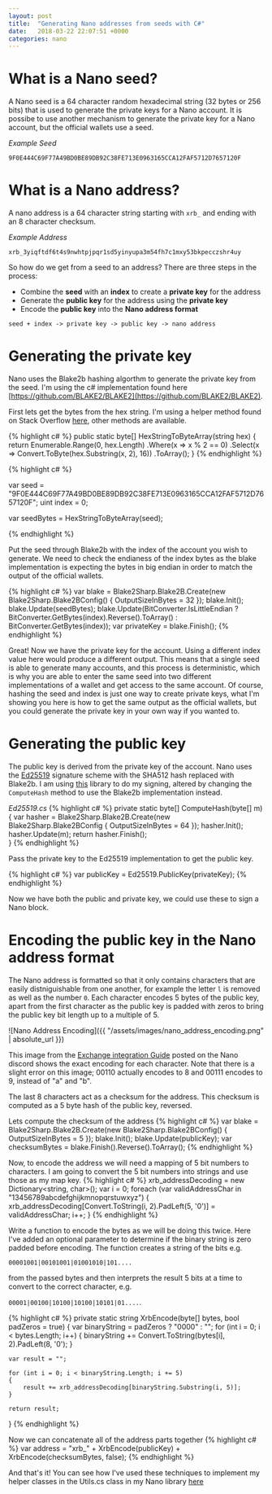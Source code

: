 ```yaml
---
layout: post
title:  "Generating Nano addresses from seeds with C#"
date:   2018-03-22 22:07:51 +0000
categories: nano
---
```

# What is a Nano seed?

A Nano seed is a 64 character random hexadecimal string (32 bytes or 256 bits) that is used to generate the private keys for a Nano account. It is possibe to use another mechanism to generate the private key for a Nano account, but the official wallets use a seed. 

_Example Seed_

`9F0E444C69F77A49BD0BE89DB92C38FE713E0963165CCA12FAF5712D7657120F`

# What is a Nano address?

A nano address is a 64 character string starting with `xrb_` and ending with an 8 character checksum.

_Example Address_

`xrb_3yiqftdf6t4s9nwhtpjpqr1sd5yinyupa3m54fh7c1mxy53bkpecczshr4uy`

So how do we get from a seed to an address? There are three steps in the process:
- Combine the **seed** with an **index** to create a **private key** for the address
- Generate the **public key** for the address using the **private key**
- Encode the **public key** into the **Nano address format**

`seed + index -> private key -> public key -> nano address`

# Generating the private key

Nano uses the Blake2b hashing algorthm to generate the private key from the seed. I'm using the c# implementation found here [https://github.com/BLAKE2/BLAKE2](https://github.com/BLAKE2/BLAKE2).

First lets get the bytes from the hex string. I'm using a helper method found on Stack Overflow [here](https://stackoverflow.com/a/321404), other methods are available.

{% highlight c# %}
public static byte[] HexStringToByteArray(string hex) {
    return Enumerable.Range(0, hex.Length)
                     .Where(x => x % 2 == 0)
                     .Select(x => Convert.ToByte(hex.Substring(x, 2), 16))
                     .ToArray();
}
{% endhighlight %}

{% highlight c# %}

var seed = "9F0E444C69F77A49BD0BE89DB92C38FE713E0963165CCA12FAF5712D7657120F";
uint index = 0;

var seedBytes = HexStringToByteArray(seed);

{% endhighlight %}

Put the seed through Blake2b with the index of the account you wish to generate. We need to check the endianess of the index bytes as the blake implementation is expecting the bytes in big endian in order to match the output of the official wallets.

{% highlight c# %}
var blake = Blake2Sharp.Blake2B.Create(new Blake2Sharp.Blake2BConfig() { OutputSizeInBytes = 32 });
blake.Init();
blake.Update(seedBytes);
blake.Update(BitConverter.IsLittleEndian ? BitConverter.GetBytes(index).Reverse().ToArray() : BitConverter.GetBytes(index));
var privateKey = blake.Finish();
{% endhighlight %}

Great! Now we have the private key for the account. Using a different index value here would produce a different output. This means that a single seed is able to generate many accounts, and this process is deterministic, which is why you are able to enter the same seed into two different implementations of a wallet and get access to the same account. Of course, hashing the seed and index is just one way to create private keys, what I'm showing you here is how to get the same output as the official wallets, but you could generate the private key in your own way if you wanted to.

# Generating the public key

The public key is derived from the private key of the account. Nano uses the [Ed25519](https://ed25519.cr.yp.to/) signature scheme with the SHA512 hash replaced with Blake2b. I am using [this](https://github.com/hanswolff/ed25519) library to do my signing, altered by changing the `ComputeHash` method to use the Blake2b implementation instead.

*Ed25519.cs*
{% highlight c# %}
private static byte[] ComputeHash(byte[] m)
{
    var hasher = Blake2Sharp.Blake2B.Create(new Blake2Sharp.Blake2BConfig { OutputSizeInBytes = 64 });
    hasher.Init();
    hasher.Update(m);
    return hasher.Finish();                
}
{% endhighlight %}

Pass the private key to the Ed25519 implementation to get the public key.

{% highlight c# %}
var publicKey = Ed25519.PublicKey(privateKey);
{% endhighlight %}

Now we have both the public and private key, we could use these to sign a Nano block.

# Encoding the public key in the Nano address format

The Nano address is formatted so that it only contains characters that are easily distniguishable from one another, for example the letter `l` is removed as well as the number `0`. Each character encodes 5 bytes of the public key, apart from the first character as the public key is padded with zeros to bring the public key bit length up to a multiple of 5.

![Nano Address Encoding]({{ "/assets/images/nano_address_encoding.png" | absolute_url }})

This image from the [Exchange integration Guide](https://cdn.discordapp.com/attachments/370285507185344524/375275437527662593/RaiBlocks_Exchange_Integration_Guide_rev1.pdf) posted on the Nano discord shows the exact encoding for each character. Note that there is a slight error on this image; 00110 actually encodes to 8 and 00111 encodes to 9, instead of "a" and "b".

The last 8 characters act as a checksum for the address. This checksum is computed as a 5 byte hash of the public key, reversed.

Lets compute the checksum of the address
{% highlight c# %}
var blake = Blake2Sharp.Blake2B.Create(new Blake2Sharp.Blake2BConfig() { OutputSizeInBytes = 5 });
blake.Init();
blake.Update(publicKey);
var checksumBytes = blake.Finish().Reverse().ToArray();
{% endhighlight %}

Now, to encode the address we will need a mapping of 5 bit numbers to characters. I am going to convert the 5 bit numbers into strings and use those as my map key.
{% highlight c# %}
xrb_addressDecoding = new Dictionary<string, char>();
var i = 0;
foreach (var validAddressChar in "13456789abcdefghijkmnopqrstuwxyz")
{
    xrb_addressDecoding[Convert.ToString(i, 2).PadLeft(5, '0')] = validAddressChar;
    i++;
}
{% endhighlight %}

Write a function to encode the bytes as we will be doing this twice. Here I've added an optional parameter to determine if the binary string is zero padded before encoding. The function creates a string of the bits e.g. 

`00001001|00101001|01001010|101....` 

from the passed bytes and then interprets the result 5 bits at a time to convert to the correct character, e.g. 

`00001|00100|10100|10100|10101|01....`.

{% highlight c# %}
 private static string XrbEncode(byte[] bytes, bool padZeros = true)
 {
    var binaryString = padZeros ? "0000" : "";
    for (int i = 0; i < bytes.Length; i++)
    {
        binaryString += Convert.ToString(bytes[i], 2).PadLeft(8, '0');
    }

    var result = "";

    for (int i = 0; i < binaryString.Length; i += 5)
    {
        result += xrb_addressDecoding[binaryString.Substring(i, 5)];
    }

    return result;
}
{% endhighlight %}

Now we can concatenate all of the address parts together
{% highlight c# %}
var address = "xrb_" + XrbEncode(publicKey) + XrbEncode(checksumBytes, false); 
{% endhighlight %}

And that's it! You can see how I've used these techniques to implement my helper classes in the Utils.cs class in my Nano library [here](https://github.com/Flufd/NanoDotNet/blob/master/NanoDotNet/Utils/Utils.cs)